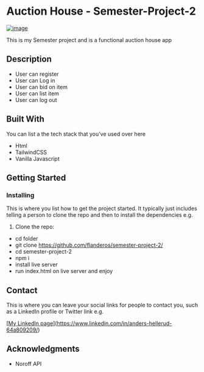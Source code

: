 # Auction House - Semester-Project-2 

[![image](https://user-images.githubusercontent.com/52622303/164316813-4b12d99f-aeb7-4069-85cf-e72b3a50ac99.png)](https://rad-marigold-0dd341.netlify.app/)

This is my Semester project and is a functional auction house app

## Description

- User can register
- User can Log in
- User can bid on item
- User can list item
- User can log out

## Built With

You can list a the tech stack that you've used over here

- Html
- TailwindCSS
- Vanilla Javascript

## Getting Started

### Installing

This is where you list how to get the project started. It typically just includes telling a person to clone the repo and then to install the dependencies e.g.

1. Clone the repo:

- cd folder
- git clone https://github.com/flanderos/semester-project-2/
- cd semester-project-2
- npm i
- install live server
- run index.html on live server and enjoy

## Contact

This is where you can leave your social links for people to contact you, such as a LinkedIn profile or Twitter link e.g.

[[My LinkedIn page](www.linkedin.com)](https://www.linkedin.com/in/anders-hellerud-64a809209/)


## Acknowledgments

- Noroff API
